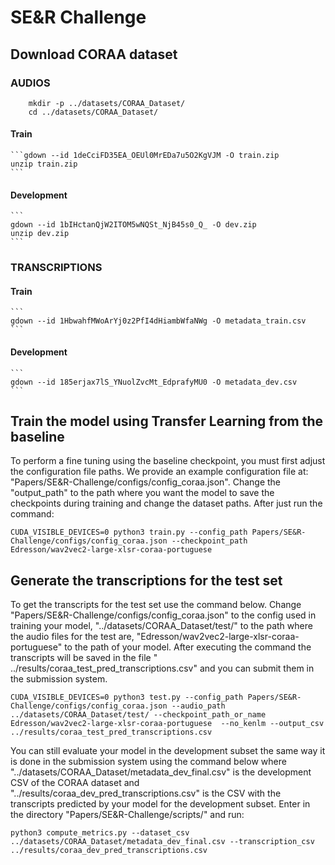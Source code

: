# SE&R Challenge

## Download CORAA dataset
### AUDIOS
```
    mkdir -p ../datasets/CORAA_Dataset/
    cd ../datasets/CORAA_Dataset/
```
#### Train 
    ```gdown --id 1deCciFD35EA_OEUl0MrEDa7u5O2KgVJM -O train.zip
    unzip train.zip
    ```
#### Development 
    ```
    gdown --id 1bIHctanQjW2ITOM5wNQSt_NjB45s0_Q_ -O dev.zip
    unzip dev.zip
    ```
### TRANSCRIPTIONS
#### Train 
    ```
    gdown --id 1HbwahfMWoArYj0z2PfI4dHiambWfaNWg -O metadata_train.csv
    ```
#### Development 
    ```
    gdown --id 185erjax7lS_YNuolZvcMt_EdprafyMU0 -O metadata_dev.csv
    ```

## Train the model using Transfer Learning from the baseline
 To perform a fine tuning using the baseline checkpoint, you must first adjust the configuration file paths. We provide an example configuration file at: "Papers/SE&R-Challenge/configs/config_coraa.json".
  Change the "output_path" to the path where you want the model to save the checkpoints during training and change the dataset paths. After just run the command:

``` 
CUDA_VISIBLE_DEVICES=0 python3 train.py --config_path Papers/SE&R-Challenge/configs/config_coraa.json --checkpoint_path Edresson/wav2vec2-large-xlsr-coraa-portuguese 

``` 


## Generate the transcriptions for the test set


To get the transcripts for the test set use the command below. Change "Papers/SE&R-Challenge/configs/config_coraa.json" to the config used in training your model, "../datasets/CORAA_Dataset/test/" to the path where the audio files for the test are, "Edresson/wav2vec2-large-xlsr-coraa-portuguese" to the path of your model. After executing the command the transcripts will be saved in the file " ../results/coraa_test_pred_transcriptions.csv" and you can submit them in the submission system.


``` 
CUDA_VISIBLE_DEVICES=0 python3 test.py --config_path Papers/SE&R-Challenge/configs/config_coraa.json --audio_path ../datasets/CORAA_Dataset/test/ --checkpoint_path_or_name Edresson/wav2vec2-large-xlsr-coraa-portuguese  --no_kenlm --output_csv  ../results/coraa_test_pred_transcriptions.csv

``` 

You can still evaluate your model in the development subset the same way it is done in the submission system using the command below where "../datasets/CORAA_Dataset/metadata_dev_final.csv" is the development CSV of the CORAA dataset and "../results/coraa_dev_pred_transcriptions.csv" is the CSV with the transcripts predicted by your model for the development subset. Enter in the directory "Papers/SE&R-Challenge/scripts/" and run:


``` 
python3 compute_metrics.py --dataset_csv ../datasets/CORAA_Dataset/metadata_dev_final.csv --transcription_csv ../results/coraa_dev_pred_transcriptions.csv

```